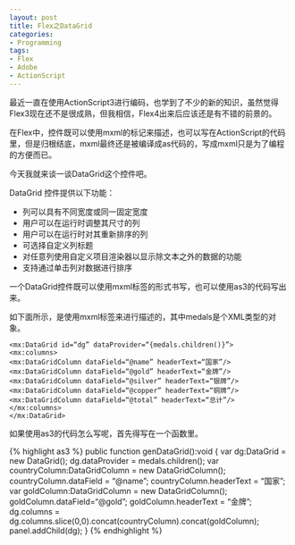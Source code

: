 ```yaml
---
layout: post
title: Flex之DataGrid
categories:
- Programming
tags:
- Flex
- Adobe
- ActionScript
---
```


最近一直在使用ActionScript3进行编码，也学到了不少的新的知识，虽然觉得Flex3现在还不是很成熟，但我相信，Flex4出来后应该还是有不错的前景的。

在Flex中，控件既可以使用mxml的标记来描述，也可以写在ActionScript的代码里，但是归根结底，mxml最终还是被编译成as代码的，写成mxml只是为了编程的方便而已。

今天我就来谈一谈DataGrid这个控件吧。

DataGrid 控件提供以下功能：

- 列可以具有不同宽度或同一固定宽度
- 用户可以在运行时调整其尺寸的列
- 用户可以在运行时对其重新排序的列
- 可选择自定义列标题
- 对任意列使用自定义项目渲染器以显示除文本之外的数据的功能
- 支持通过单击列对数据进行排序

一个DataGrid控件既可以使用mxml标签的形式书写，也可以使用as3的代码写出来。

如下面所示，是使用mxml标签来进行描述的，其中medals是个XML类型的对象。

	<mx:DataGrid id=“dg” dataProvider=“{medals.children()}”>
	<mx:columns>
	<mx:DataGridColumn dataField=“@name” headerText=“国家”/>
	<mx:DataGridColumn dataField=“@gold” headerText=“金牌”/>
	<mx:DataGridColumn dataField=“@silver” headerText=“银牌”/>
	<mx:DataGridColumn dataField=“@copper” headerText=“铜牌”/>
	<mx:DataGridColumn dataField=“@total” headerText=“总计”/>
	</mx:columns>
	</mx:DataGrid>

如果使用as3的代码怎么写呢，首先得写在一个函数里。

{% highlight as3 %}
	public function genDataGrid():void
	{
	var dg:DataGrid = new DataGrid();
	dg.dataProvider = medals.children();
	var countryColumn:DataGridColumn = new DataGridColumn();
	countryColumn.dataField = “@name”;
	countryColumn.headerText = “国家”;
	var goldColumn:DataGridColumn = new DataGridColumn();
	goldColumn.dataField=“@gold”;
	goldColumn.headerText = “金牌”;
	dg.columns = dg.columns.slice(0,0).concat(countryColumn).concat(goldColumn);
	panel.addChild(dg);
	}
	{% endhighlight %}